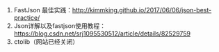 1. FastJson 最佳实践：http://kimmking.github.io/2017/06/06/json-best-practice/
2. Json详解以及fastjson使用教程：https://blog.csdn.net/srj1095530512/article/details/82529759
3. ctolib（网站已经关闭）

